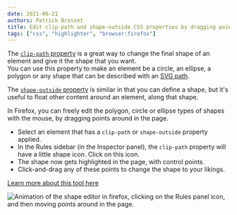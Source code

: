```yaml
---
date: 2021-06-21
authors: Patrick Brosset
title: Edit clip-path and shape-outside CSS properties by dragging points in the page
tags: ["css", "highlighter", "browser:firefox"]
---
```

The [`clip-path` property](https://developer.mozilla.org/docs/Web/CSS/clip-path) is a great way to change the final shape of an element and give it the shape that you want.\
You can use this property to make an element be a circle, an ellipse, a polygon or any shape that can be described with an [SVG path](https://developer.mozilla.org/docs/Web/SVG/Tutorial/Paths).

The [`shape-outside` property](https://developer.mozilla.org/docs/Web/CSS/shape-outside) is similar in that you can define a shape, but it's useful to float other content around an element, along that shape.

In Firefox, you can freely edit the polygon, circle or ellipse types of shapes with the mouse, by dragging points around in the page.

* Select an element that has a `clip-path` or `shape-outside` property applied.
* In the Rules sidebar (in the Inspector panel), the `clip-path` property will have a little shape icon. Click on this icon.
* The shape now gets highlighted in the page, with control points.
* Click-and-drag any of these points to change the shape to your likings.

[Learn more about this tool here](https://developer.mozilla.org/en-US/docs/Tools/Page_Inspector/How_to/Edit_CSS_shapes)

![Animation of the shape editor in firefox, clicking on the Rules panel icon, and then moving points around in the page.](../../assets/img/edit-clip-path-shape-outside.gif)

